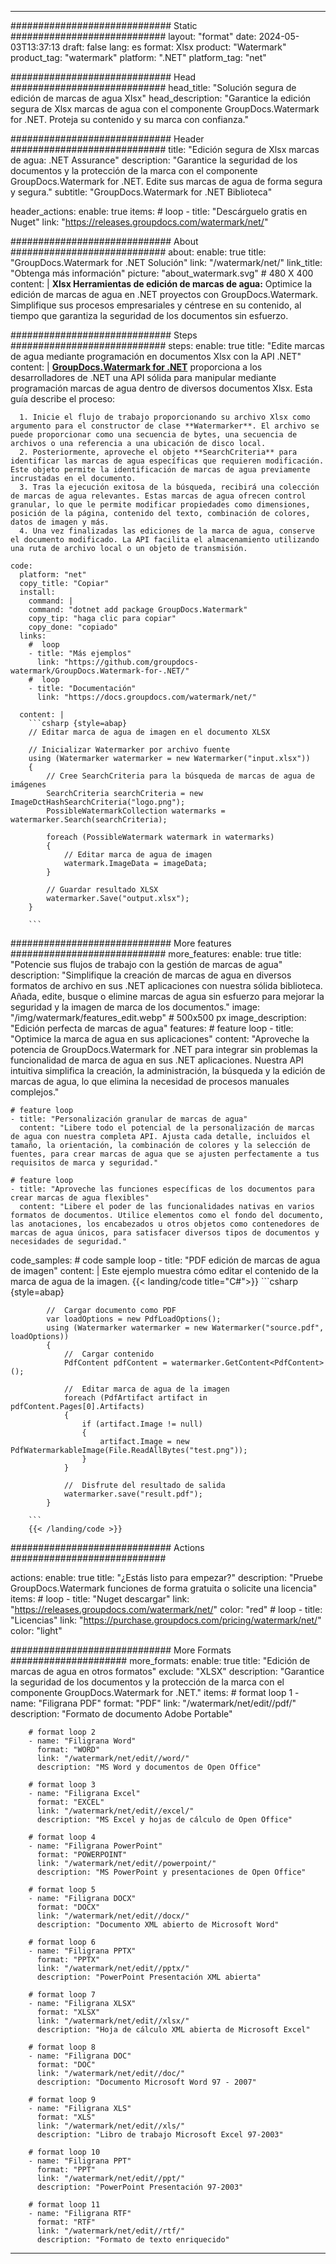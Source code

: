 
---
############################# Static ############################
layout: "format"
date:  2024-05-03T13:37:13
draft: false
lang: es
format: Xlsx
product: "Watermark"
product_tag: "watermark"
platform: ".NET"
platform_tag: "net"

############################# Head ############################
head_title: "Solución segura de edición de marcas de agua Xlsx"
head_description: "Garantice la edición segura de Xlsx marcas de agua con el componente GroupDocs.Watermark for .NET. Proteja su contenido y su marca con confianza."

############################# Header ############################
title: "Edición segura de Xlsx marcas de agua: .NET Assurance" 
description: "Garantice la seguridad de los documentos y la protección de la marca con el componente GroupDocs.Watermark for .NET. Edite sus marcas de agua de forma segura y segura."
subtitle: "GroupDocs.Watermark for .NET Biblioteca" 

header_actions:
  enable: true
  items:
    #  loop
    - title: "Descárguelo gratis en Nuget"
      link: "https://releases.groupdocs.com/watermark/net/"
      
############################# About ############################
about:
    enable: true
    title: "GroupDocs.Watermark for .NET Solución"
    link: "/watermark/net/"
    link_title: "Obtenga más información"
    picture: "about_watermark.svg" # 480 X 400
    content: |
       **Xlsx Herramientas de edición de marcas de agua:** Optimice la edición de marcas de agua en .NET proyectos con GroupDocs.Watermark. Simplifique sus procesos empresariales y céntrese en su contenido, al tiempo que garantiza la seguridad de los documentos sin esfuerzo.

############################# Steps ############################
steps:
    enable: true
    title: "Edite marcas de agua mediante programación en documentos Xlsx con la API .NET"
    content: |
      **[GroupDocs.Watermark for .NET](https://products.groupdocs.com/watermark/net/)** proporciona a los desarrolladores de .NET una API sólida para manipular mediante programación marcas de agua dentro de diversos documentos Xlsx. Esta guía describe el proceso:
      
      1. Inicie el flujo de trabajo proporcionando su archivo Xlsx como argumento para el constructor de clase **Watermarker**. El archivo se puede proporcionar como una secuencia de bytes, una secuencia de archivos o una referencia a una ubicación de disco local.
      2. Posteriormente, aproveche el objeto **SearchCriteria** para identificar las marcas de agua específicas que requieren modificación. Este objeto permite la identificación de marcas de agua previamente incrustadas en el documento.
      3. Tras la ejecución exitosa de la búsqueda, recibirá una colección de marcas de agua relevantes. Estas marcas de agua ofrecen control granular, lo que le permite modificar propiedades como dimensiones, posición de la página, contenido del texto, combinación de colores, datos de imagen y más.
      4. Una vez finalizadas las ediciones de la marca de agua, conserve el documento modificado. La API facilita el almacenamiento utilizando una ruta de archivo local o un objeto de transmisión.
   
    code:
      platform: "net"
      copy_title: "Copiar"
      install:
        command: |
        command: "dotnet add package GroupDocs.Watermark"
        copy_tip: "haga clic para copiar"
        copy_done: "copiado"
      links:
        #  loop
        - title: "Más ejemplos"
          link: "https://github.com/groupdocs-watermark/GroupDocs.Watermark-for-.NET/"
        #  loop
        - title: "Documentación"
          link: "https://docs.groupdocs.com/watermark/net/"
          
      content: |
        ```csharp {style=abap}
        // Editar marca de agua de imagen en el documento XLSX

        // Inicializar Watermarker por archivo fuente
        using (Watermarker watermarker = new Watermarker("input.xlsx"))
        {
            // Cree SearchCriteria para la búsqueda de marcas de agua de imágenes
            SearchCriteria searchCriteria = new ImageDctHashSearchCriteria("logo.png");
            PossibleWatermarkCollection watermarks = watermarker.Search(searchCriteria);

            foreach (PossibleWatermark watermark in watermarks)
            {
                // Editar marca de agua de imagen
                watermark.ImageData = imageData;
            }

            // Guardar resultado XLSX
            watermarker.Save("output.xlsx");
        }
        
        ```     

############################# More features ############################
more_features:
  enable: true
  title: "Potencie sus flujos de trabajo con la gestión de marcas de agua"
  description: "Simplifique la creación de marcas de agua en diversos formatos de archivo en sus .NET aplicaciones con nuestra sólida biblioteca. Añada, edite, busque o elimine marcas de agua sin esfuerzo para mejorar la seguridad y la imagen de marca de los documentos."
  image: "/img/watermark/features_edit.webp" # 500x500 px
  image_description: "Edición perfecta de marcas de agua"
  features:
    # feature loop
    - title: "Optimice la marca de agua en sus aplicaciones"
      content: "Aproveche la potencia de GroupDocs.Watermark for .NET para integrar sin problemas la funcionalidad de marca de agua en sus .NET aplicaciones. Nuestra API intuitiva simplifica la creación, la administración, la búsqueda y la edición de marcas de agua, lo que elimina la necesidad de procesos manuales complejos."

    # feature loop
    - title: "Personalización granular de marcas de agua"
      content: "Libere todo el potencial de la personalización de marcas de agua con nuestra completa API. Ajusta cada detalle, incluidos el tamaño, la orientación, la combinación de colores y la selección de fuentes, para crear marcas de agua que se ajusten perfectamente a tus requisitos de marca y seguridad."

    # feature loop
    - title: "Aproveche las funciones específicas de los documentos para crear marcas de agua flexibles"
      content: "Libere el poder de las funcionalidades nativas en varios formatos de documentos. Utilice elementos como el fondo del documento, las anotaciones, los encabezados u otros objetos como contenedores de marcas de agua únicos, para satisfacer diversos tipos de documentos y necesidades de seguridad."
      
  code_samples:
    # code sample loop
    - title: "PDF edición de marcas de agua de imagen"
      content: |
        Este ejemplo muestra cómo editar el contenido de la marca de agua de la imagen.
        {{< landing/code title="C#">}}
        ```csharp {style=abap}
        
            //  Cargar documento como PDF
            var loadOptions = new PdfLoadOptions();
            using (Watermarker watermarker = new Watermarker("source.pdf", loadOptions))
            {
                //  Cargar contenido
                PdfContent pdfContent = watermarker.GetContent<PdfContent>();

                //  Editar marca de agua de la imagen
                foreach (PdfArtifact artifact in pdfContent.Pages[0].Artifacts)
                {
                    if (artifact.Image != null)
                    {
                        artifact.Image = new PdfWatermarkableImage(File.ReadAllBytes("test.png"));
                    }
                }

                //  Disfrute del resultado de salida
                watermarker.save("result.pdf");
            }

        ```
        {{< /landing/code >}}


############################# Actions ############################

actions:
  enable: true
  title: "¿Estás listo para empezar?"
  description: "Pruebe GroupDocs.Watermark funciones de forma gratuita o solicite una licencia"
  items:
    #  loop
    - title: "Nuget descargar"
      link: "https://releases.groupdocs.com/watermark/net/"
      color: "red"
        #  loop
    - title: "Licencias"
      link: "https://purchase.groupdocs.com/pricing/watermark/net/"
      color: "light"


############################# More Formats #####################
more_formats:
    enable: true
    title: "Edición de marcas de agua en otros formatos"
    exclude: "XLSX"
    description: "Garantice la seguridad de los documentos y la protección de la marca con el componente GroupDocs.Watermark for .NET."
    items: 
        # format loop 1
        - name: "Filigrana PDF"
          format: "PDF"
          link: "/watermark/net/edit//pdf/"
          description: "Formato de documento Adobe Portable"

        # format loop 2
        - name: "Filigrana Word"
          format: "WORD"
          link: "/watermark/net/edit//word/"
          description: "MS Word y documentos de Open Office"
          
        # format loop 3
        - name: "Filigrana Excel"
          format: "EXCEL"
          link: "/watermark/net/edit//excel/"
          description: "MS Excel y hojas de cálculo de Open Office"

        # format loop 4
        - name: "Filigrana PowerPoint"
          format: "POWERPOINT"
          link: "/watermark/net/edit//powerpoint/"
          description: "MS PowerPoint y presentaciones de Open Office"

        # format loop 5
        - name: "Filigrana DOCX"
          format: "DOCX"
          link: "/watermark/net/edit//docx/"
          description: "Documento XML abierto de Microsoft Word"
          
        # format loop 6
        - name: "Filigrana PPTX"
          format: "PPTX"
          link: "/watermark/net/edit//pptx/"
          description: "PowerPoint Presentación XML abierta"
          
        # format loop 7
        - name: "Filigrana XLSX"
          format: "XLSX"
          link: "/watermark/net/edit//xlsx/"
          description: "Hoja de cálculo XML abierta de Microsoft Excel"

        # format loop 8
        - name: "Filigrana DOC"
          format: "DOC"
          link: "/watermark/net/edit//doc/"
          description: "Documento Microsoft Word 97 - 2007"

        # format loop 9
        - name: "Filigrana XLS"
          format: "XLS"
          link: "/watermark/net/edit//xls/"
          description: "Libro de trabajo Microsoft Excel 97-2003"

        # format loop 10
        - name: "Filigrana PPT"
          format: "PPT"
          link: "/watermark/net/edit//ppt/"
          description: "PowerPoint Presentación 97-2003"

        # format loop 11
        - name: "Filigrana RTF"
          format: "RTF"
          link: "/watermark/net/edit//rtf/"
          description: "Formato de texto enriquecido"

---